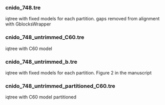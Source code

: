 ### cnido_748.tre

iqtree with fixed models for each partition.
gaps removed from alignment with GblocksWrapper

### cnido_748_untrimmed_C60.tre

iqtree with C60 model

### cnido_748_untrimmed_b.tre

iqtree with fixed models for each partition. Figure 2 in the manuscript

### cnido_748_untrimmed_partitioned_C60.tre

iqtree with C60 model partitioned

